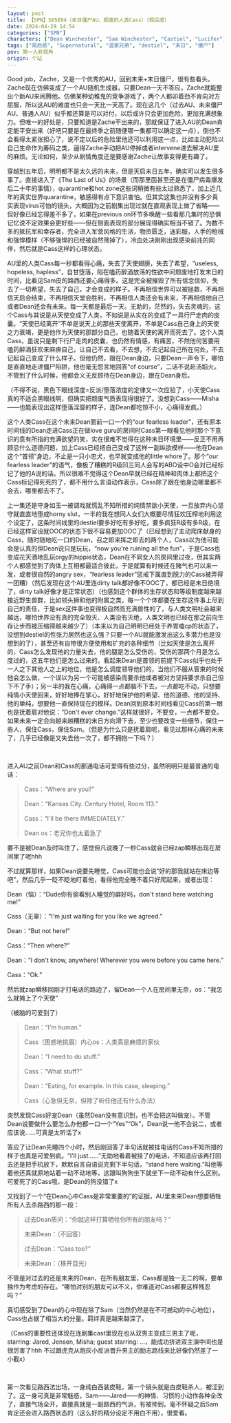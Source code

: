 ```yaml
---
layout: post
title: 【SPN】S05E04（末日僵尸AU、颓废的人类Cass）（观后感）
date: 2024-04-29 14:54
categories: ["SPN"]
characters: ["Dean Winchester", "Sam Winchester", "Castiel", "Lucifer"]
tags: ["观后感", "Supernatural", "温家兄弟", "destiel", "末日", "僵尸"]
pov: 第一人称视角
origin: 个站
---
```


Good job，Zache，又是一个优秀的AU，回到未来+末日僵尸，很有些看头。Zache现在仿佛变成了一个AU随机生成器，只要Dean一天不答应，Zache就能整出个新AU来闹腾他。仿佛某种幼稚鬼的竞争游戏了，两个人都卯着劲不肯向对方屈服，所以这AU的难度也只会一天比一天高了。现在这几个（过去AU、未来僵尸AU、普通人AU）似乎都还算是可以对付，以后或许只会更加危险，更加充满想象力。但唯一的好处是，只要知道是Zache干出来的，那就保证了进入AU的Dean肯定能平安出来（好吧只要是在最终季之前随便哪一集都可以确定这一点），倒也不会看得太紧张担心了，说不定以后的危险里他还可以利用这一点，比如主动犯险以自己生命作为筹码之类，逼得Zache手动把AU停掉或者intervene进去解决AU里的麻烦。无论如何，至少从剧情角度还是要感谢Zache让故事变得更有趣了。

穿越到五年后，明明都不是太久远的未来，但是天启末日五年，确实可以发生很多事了。直接进入了《The Last of Us》的场景（而那里面甚至还是在僵尸病毒爆发后二十年的事情），quarantine和hot zone这些词稍微有些太过熟悉了，加上近几年的真实世界quarantine，敏感得有点下意识害怕。但其实这集也并没有多少真实表现virus可怕的镜头，大概因为之前剧集出现过就在直观表现上做了省略——但好像已经忘得差不多了，如果在previous on环节多唤醒一些看那几集时的恐惧记忆说不定效果会更好些——但在侧面表现的部分展现得确实相当不错了。为数不多的抵抗军和幸存者，完全进入军营风格的生活，物资匮乏，迷彩服，人手的枪械和强悍模样（不够强悍的已经被自然筛掉了），冷血处决刚刚出现感染前兆的同伴，然后就是Cass这样的心理状态。

AU里的人类Cass每一秒都看得心痛，失去了天使翅膀，失去了希望，“useless, hopeless, hapless”，自甘堕落，陷在嗑药醉酒放荡的性欲中间颓废地打发末日的时间，比看见Sam皮的路西还要心痛得多。这是完全被摧毁了所有信念信仰，失去了一切希望，失去了自己，才会变成的样子。不再相信世界可以被拯救，不再相信天启会结束，不再相信天堂会胜利，不再相信人类还会有未来，不再相信他自己或者Dean还会有未来。每一天都是最后一天。无助的，茫然的，失去灵魂的，这个Cass与其说是从天使变成了人类，不如说是从实在的变成了一具行尸走肉的皮囊。“天使已经离开”不单是说天上的那些天使离开，不单是Cass自己身上的天使之力衰竭，更是他作为天使的那部分自己，也随着天使的离开而死去了。这个人类Cass，虽说只是剩下行尸走肉的皮囊，也仍然有情感，有痛苦，不然他何苦要用嗑药醉酒狂欢来麻痹自己，让自己不去看，不去想，不去记起自己所在何处，不去记起自己变成了什么样子。但他仍然，跟在Dean身边，只要Dean一声令下，哪怕是直直地走进僵尸陷阱，他也毫无怨言地回答“of course”，二话不说赴汤蹈火。不管到了什么时候，他都会义无反顾待在Dean身边，跟在Dean身后。

（不得不说，黑色下眼线深度=反派/堕落浓度的定律又一次应验了，小天使Cass真的不适合黑眼线啊，但确实把颓废气质表现得很好了。没想到Cass——Misha——也能表现出这样堕落淫靡的样子，连Dean都吃惊不小，心痛得发疯。）

这个人类Cass在这个未来Dean面前一口一个的“our fearless leader”，还有原本时间线的Dean走进Cass正在做love guru的房间时Cass第一眼看见他时那个下意识的意有所指的充满欲望的笑，实在很难不觉得在这种末日环境里——反正不用再顾忌什么道德问题，加上Cass已经把自己变成了这样一副纵欲模样——他在Dean这个“首领”身边，不止是一只小忠犬，也早就变成他的little whore了。那个“our fearless leader”的语气，像极了糟糕的R级凹三同人会写的ABO设中O会对已经标记了他的A说的话。所以很难不觉得这个Dean早就已经在精神和肉体上都把这个Cass标记得死死的了，都不用什么言语动作表示，Cass除了跟在他身边哪里都不会去，哪里都去不了。

上一集还是守身如玉一被调戏就慌乱不知所措的纯情禁欲小天使，一旦放弃内心坚守就直直地堕成horny slut，一半的我在想同人女们大概要尽情狂欢压榨地利用这个设定了，这条时间线里的destiel要多好吃有多好吃，要多疯狂R级有多R级，在已经这样官设就OOC的状态下很不容易更加OOC了（已经想到了主动爬床献身的Cass，随时随地吃一口的Dean，召之即来挥之即去的两个人，Cass以为他可能会是认真的但Dean说只是玩玩，“now you're ruining all the fun”，于是Cass也变成花天酒地乱玩orgy的hippie状态，Dean在不同女人的房间里过夜，但其实两个人都感觉到了肉体上互相都最适合彼此，于是就算有时候还在赌气也可以来一发，或者很自然的angry sex，“fearless leader”惩戒下属直到脱力的Cass被弄得一团糟）（然后发现在这个AU里连dirty talk都好像不OOC了，都已经是末日绝境了，dirty talk好像才是正常状态）（也感到这个群体的生存状态和等级制度越来越接近野生兽群，比如领头狮和他的附属之类，每一个个体都要在生存这件事上尽到自己的责任，于是sex这件事也变得极自然而充满兽性的了，与人类文明社会越来越远，哪怕世界没有真的完全毁灭、人类没有灭绝，人类文明也已经在那之前向生存让步而被压缩得越来越少了）（本来以为自己明明已经处于养胃嗑cp的状态了，没想到destiel的性张力居然也这么强？只要一个AU就能激发出这么多潜力也是没想到的了），甚至还有自带很方便使用和扩充的各种细节（比如天使是怎么离开的，Cass怎么发现他的力量失去，他的腿是怎么受伤的，受伤的那两个月是怎么度过的，这五年他们是怎么过来的，看起来Dean是首领的前提下Cass似乎也处于一人之下其他人之上的地位，他是怎么调度领导他们的，当他们不服从管束的时候他会怎么做，一个误以为另一个可能被感染而要杀他或者被对方坚持要求杀自己但下不了手）；另一半的我在心痛，心痛得一点都脑不下去，一点都吃不动，只想要纯情小天使回来，好好地捧在掌心，好好地保护他的希望、他的道德、他的坚持、他的单纯，想要他一直保持现在的模样。Dean回到原本时间线看见Cass的第一眼也是抚着肩对他说：“Don't ever change.”这样就很好，不要变，一点都不要变。如果未来一定会向越来越糟糕的末日方向滑下去，至少也要改变一些细节，保住一些人，保住Cass，保住Sam。（但是为什么只是抚着肩呢，看见过那样心痛的未来了，几乎已经像是又失去他一次了，都不拥抱一下吗？）

<br>

进入AU之前Dean和Cass的那通电话可爱得有些过分，虽然明明只是最普通的电话：

> Cass：“Where are you?”
>
> Dean：“Kansas City. Century Hotel, Room 113.”
>
> Cass：“I'll be there IMMEDIATELY.”
>
> Dean os：老兄你也太着急了

要不是被Dean及时叫住了，感觉但凡说晚了一秒Cass就会已经zap瞬移出现在房间里了呢hhh

不过就算那样，如果Dean说要先睡觉，Cass可能也会说“好的那我就站在床边等吧”，然后几乎一眨不眨地盯着他，看得他完全睡不着只好爬起来，或者出现：

Dean（恼）：“Dude你有偷看别人睡觉的癖好吗，don't stand here watching me!”

Cass（无辜）：“I'm just waiting for you like we agreed.”

Dean：“But not here!”

Cass：“Then where?”

Dean：“I don't know, anywhere! Wherever you were before you came here.”

Cass：“Ok.”

然后就zap瞬移回刚才打电话的路边了，留Dean一个人在房间里无奈，os：“我怎么就摊上了个天使”

（被脑的可爱到了）

> Dean：“I'm human.”
>
> Cass（困惑地挑眉）内心os：人类真是麻烦的家伙
>
> Dean：“I need to do stuff.”
>
> Cass：“What stuff?”
>
> Dean：“Eating, for example. In this case, sleeping.”
>
> Cass（心急但无奈，但除了听任他还有什么办法）

突然发现Cass好宠Dean（虽然Dean没有意识到，也不会把这叫做宠）。不管Dean说要做什么要怎么办他都一口一个“Yes”“Ok”，Dean说一他不会说二，或者应该说……可真是太听话了x

答应了让Dean先睡四个小时，然后刚回答了半句话就被挂电话的Cass不知所措的样子也真是可爱到疯。“I'll just……”无助地看着被挂了的电话，不知道应该再打回去还是把手机放下，默默自言自语说完剩下半句话，“stand here waiting.”叫他等着他还真就原地站着一动不动地等，这跟叫狗狗坐下就坐下一动不动有什么区别。可爱死了的Cass哦，是Dean的狗没错了x

又找到了一个“在Dean心中Cass是非常重要的”的证据，AU里未来Dean想要牺牲所有人去杀路西的那一段：

> 过去Dean质问：“你就这样打算牺牲你所有的朋友吗？”
>
> 未来Dean：（不回答）
>
> 过去Dean：“Cass too?”
>
> 未来Dean：（移开目光）

不管是对过去的还是未来的Dean，在所有朋友里，Cass都是独一无二的啊，要单独作为考虑的存在。“哪怕对别的朋友可以不义，你难道对Cass都要这样残忍吗？”

真切感受到了Dean的心中现在除了Sam（当然仍然是在不可撼动的中心地位），Cass也占据了相当大的分量。羁绊真是越来越深了。

（Cass的重要性还体现在连剧集cast里现在也从双男主变成三男主了呢，starring: Jared, Jensen, Misha; guest starring: ...，能成功挤进双主演中间也是很厉害了hhh 不过跟虎克从炮灰小反派晋升男主的励志路线来比好像仍然差了一小截x）

<br>

第一次看见路西法出场，一身纯白西装皮鞋，第一个镜头就是白皮鞋杀人，被涩到了。这一身可真是非常魅惑，Sam——Jared——的神情、习惯的小动作各种全改了，直接气场全开，直接真就是一副路西的气派，有被帅到。毫不怀疑之后Sam肯定还会进入路西状态的（这么好的精分设定不用白不用），很爱看。
